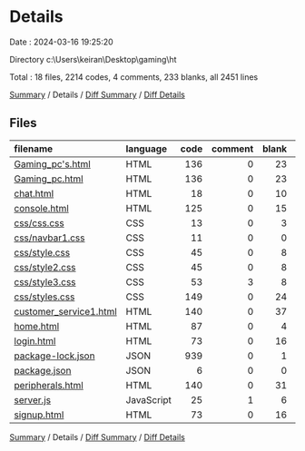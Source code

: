 # Details

Date : 2024-03-16 19:25:20

Directory c:\\Users\\keiran\\Desktop\\gaming\\ht

Total : 18 files,  2214 codes, 4 comments, 233 blanks, all 2451 lines

[Summary](results.md) / Details / [Diff Summary](diff.md) / [Diff Details](diff-details.md)

## Files
| filename | language | code | comment | blank | total |
| :--- | :--- | ---: | ---: | ---: | ---: |
| [Gaming_pc's.html](/Gaming_pc's.html) | HTML | 136 | 0 | 23 | 159 |
| [Gaming_pc.html](/Gaming_pc.html) | HTML | 136 | 0 | 23 | 159 |
| [chat.html](/chat.html) | HTML | 18 | 0 | 10 | 28 |
| [console.html](/console.html) | HTML | 125 | 0 | 15 | 140 |
| [css/css.css](/css/css.css) | CSS | 13 | 0 | 3 | 16 |
| [css/navbar1.css](/css/navbar1.css) | CSS | 11 | 0 | 0 | 11 |
| [css/style.css](/css/style.css) | CSS | 45 | 0 | 8 | 53 |
| [css/style2.css](/css/style2.css) | CSS | 45 | 0 | 8 | 53 |
| [css/style3.css](/css/style3.css) | CSS | 53 | 3 | 8 | 64 |
| [css/styles.css](/css/styles.css) | CSS | 149 | 0 | 24 | 173 |
| [customer_service1.html](/customer_service1.html) | HTML | 140 | 0 | 37 | 177 |
| [home.html](/home.html) | HTML | 87 | 0 | 4 | 91 |
| [login.html](/login.html) | HTML | 73 | 0 | 16 | 89 |
| [package-lock.json](/package-lock.json) | JSON | 939 | 0 | 1 | 940 |
| [package.json](/package.json) | JSON | 6 | 0 | 0 | 6 |
| [peripherals.html](/peripherals.html) | HTML | 140 | 0 | 31 | 171 |
| [server.js](/server.js) | JavaScript | 25 | 1 | 6 | 32 |
| [signup.html](/signup.html) | HTML | 73 | 0 | 16 | 89 |

[Summary](results.md) / Details / [Diff Summary](diff.md) / [Diff Details](diff-details.md)